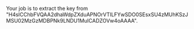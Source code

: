 <p> Your job is to extract the key from  
<br>"H4sICChbFVQAA2dhaWdpZXduAPNOrVTILFYwSDO0SEsxSU4zMUhKSzJMSU02MzGzMDBPNk9LNDU1MuICADZOVw4oAAAA". </p>    